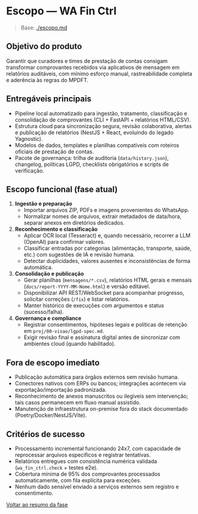 <!-- proj/00-visao/escopo-spec.md -->
# Escopo — WA Fin Ctrl

> Base: [./escopo.md](./escopo.md)

## Objetivo do produto
Garantir que curadores e times de prestação de contas consigam transformar comprovantes recebidos via aplicativos de mensagem em relatórios auditáveis, com mínimo esforço manual, rastreabilidade completa e aderência às regras do MPDFT.

## Entregáveis principais
- Pipeline local automatizado para ingestão, tratamento, classificação e consolidação de comprovantes (CLI + FastAPI + relatórios HTML/CSV).
- Estrutura cloud para sincronização segura, revisão colaborativa, alertas e publicação de relatórios (NestJS + React, evoluindo do legado Yagnostic).
- Modelos de dados, templates e planilhas compatíveis com roteiros oficiais de prestação de contas.
- Pacote de governança: trilha de auditoria (`data/history.json`), changelog, políticas LGPD, checklists obrigatórios e scripts de verificação.

## Escopo funcional (fase atual)
1. **Ingestão e preparação**
   - Importar arquivos ZIP, PDFs e imagens provenientes do WhatsApp.
   - Normalizar nomes de arquivos, extrair metadados de data/hora, separar anexos em diretórios dedicados.
2. **Reconhecimento e classificação**
   - Aplicar OCR local (Tesseract) e, quando necessário, recorrer a LLM (OpenAI) para confirmar valores.
   - Classificar entradas por categorias (alimentação, transporte, saúde, etc.) com sugestões de IA e revisão humana.
   - Detectar duplicidades, valores ausentes e inconsistências de forma automática.
3. **Consolidação e publicação**
   - Gerar planilhas (`mensagens/*.csv`), relatórios HTML gerais e mensais (`docs/report-YYYY-MM-Nome.html`) e versão editável.
   - Disponibilizar API REST/WebSocket para acompanhar progresso, solicitar correções (`/fix`) e listar relatórios.
   - Manter histórico de execuções com argumentos e status (sucesso/falha).
4. **Governança e compliance**
   - Registrar consentimentos, hipóteses legais e políticas de retenção em `proj/00-visao/lgpd-spec.md`.
   - Exigir revisão final e assinatura digital antes de sincronizar com ambientes cloud (quando habilitado).

## Fora de escopo imediato
- Publicação automática para órgãos externos sem revisão humana.
- Conectores nativos com ERPs ou bancos; integrações acontecem via exportação/importação padronizada.
- Reconhecimento de anexos manuscritos ou ilegíveis sem intervenção; tais casos permanecem em fluxo manual assistido.
- Manutenção de infraestrutura on-premise fora do stack documentado (Poetry/Docker/NestJS/Vite).

## Critérios de sucesso
- Processamento incremental funcionando 24x7, com capacidade de reprocessar arquivos específicos e registrar tentativas.
- Relatórios entregues com consistência numérica validada (`wa_fin_ctrl.check` + testes e2e).
- Cobertura mínima de 95% dos comprovantes processados automaticamente, com fila explícita para exceções.
- Nenhum dado sensível enviado a serviços externos sem registro e consentimento.

[Voltar ao resumo da fase](README-spec.md)
